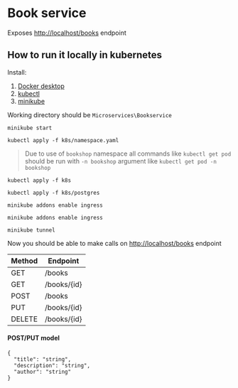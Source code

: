 # Book service

Exposes [http://localhost/books](http://localhost/books) endpoint

## How to run it locally in kubernetes

Install:
1. [Docker desktop](https://www.docker.com/products/docker-desktop/)
2. [kubectl](https://kubernetes.io/docs/tasks/tools/)
3. [minikube](https://minikube.sigs.k8s.io/docs/start/)

Working directory should be `Microservices\Bookservice`

```shell
minikube start
```

```shell
kubectl apply -f k8s/namespace.yaml
```
> Due to use of `bookshop` namespace all commands like `kubectl get pod` 
should be run with `-n bookshop` argument like `kubectl get pod -n bookshop`

```shell
kubectl apply -f k8s
```

```shell
kubectl apply -f k8s/postgres
```

```shell
minikube addons enable ingress
```

```shell
minikube addons enable ingress
```

```shell
minikube tunnel
```

Now you should be able to make calls on [http://localhost/books](http://localhost/books) endpoint

| Method  | Endpoint	 |
|---------|--------------|
| GET     | /books		 |
| GET     | /books/\{id} |
| POST    | /books       |
| PUT     | /books/\{id} |
| DELETE  | /books/\{id} |

#### POST/PUT model
```
{
  "title": "string",
  "description": "string",
  "author": "string"
}
```
